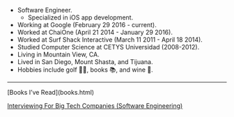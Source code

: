* Software Engineer.
    * Specialized in iOS app development.
* Working at Google (February 29 2016 - current).
* Worked at ChaiOne (April 21 2014 - January 29 2016).
* Worked at Surf Shack Interactive (March 11 2011 - April 18 2014).
* Studied Computer Science at CETYS Universidad (2008-2012).
* Living in Mountain View, CA.
* Lived in San Diego, Mount Shasta, and Tijuana.
* Hobbies include golf 🏌️‍♂️, books 📚, and wine 🍷.

<hr />
[Books I’ve Read](books.html)

[Interviewing For Big Tech Companies (Software Engineering)](interviewing-for-big-tech-cos-swe.html)
